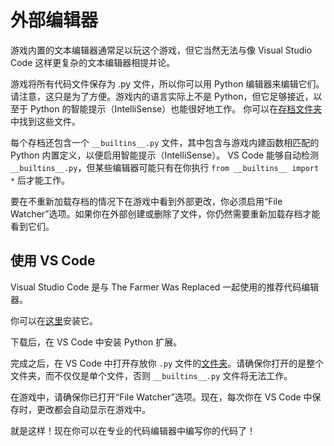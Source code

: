 # 外部编辑器
游戏内置的文本编辑器通常足以玩这个游戏，但它当然无法与像 Visual Studio Code 这样更复杂的文本编辑器相提并论。

游戏将所有代码文件保存为 .py 文件，所以你可以用 Python 编辑器来编辑它们。
请注意，这只是为了方便。游戏内的语言实际上不是 Python，但它足够接近，以至于 Python 的智能提示（IntelliSense）也能很好地工作。
你可以在[存档文件夹](persistent_data_path/Saves)中找到这些文件。

每个存档还包含一个 `__builtins__.py` 文件，其中包含与游戏内建函数相匹配的 Python 内置定义，以便启用智能提示（IntelliSense）。
VS Code 能够自动检测 `__builtins__.py`，但某些编辑器可能只有在你执行 `from __builtins__ import *` 后才能工作。

要在不重新加载存档的情况下在游戏中看到外部更改，你必须启用“File Watcher”选项。如果你在外部创建或删除了文件，你仍然需要重新加载存档才能看到它们。

## 使用 VS Code
Visual Studio Code 是与 The Farmer Was Replaced 一起使用的推荐代码编辑器。

你可以在[这里](https://code.visualstudio.com/download)安装它。

下载后，在 VS Code 中安装 Python 扩展。

完成之后，在 VS Code 中打开存放你 `.py` 文件的[文件夹](persistent_data_path/Saves)。请确保你打开的是整个文件夹，而不仅仅是单个文件，否则 `__builtins__.py` 文件将无法工作。

在游戏中，请确保你已打开“File Watcher”选项。现在，每次你在 VS Code 中保存时，更改都会自动显示在游戏中。

就是这样！现在你可以在专业的代码编辑器中编写你的代码了！